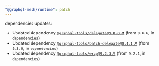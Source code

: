 ```yaml
---
"@graphql-mesh/runtime": patch
---
```

dependencies updates:
  - Updated dependency [`@graphql-tools/delegate@9.0.8` ↗︎](https://www.npmjs.com/package/@graphql-tools/delegate/v/9.0.8) (from `9.0.6`, in `dependencies`)
  - Updated dependency [`@graphql-tools/batch-delegate@8.4.1` ↗︎](https://www.npmjs.com/package/@graphql-tools/batch-delegate/v/8.4.1) (from `8.3.9`, in `dependencies`)
  - Updated dependency [`@graphql-tools/wrap@9.2.3` ↗︎](https://www.npmjs.com/package/@graphql-tools/wrap/v/9.2.3) (from `9.2.1`, in `dependencies`)
